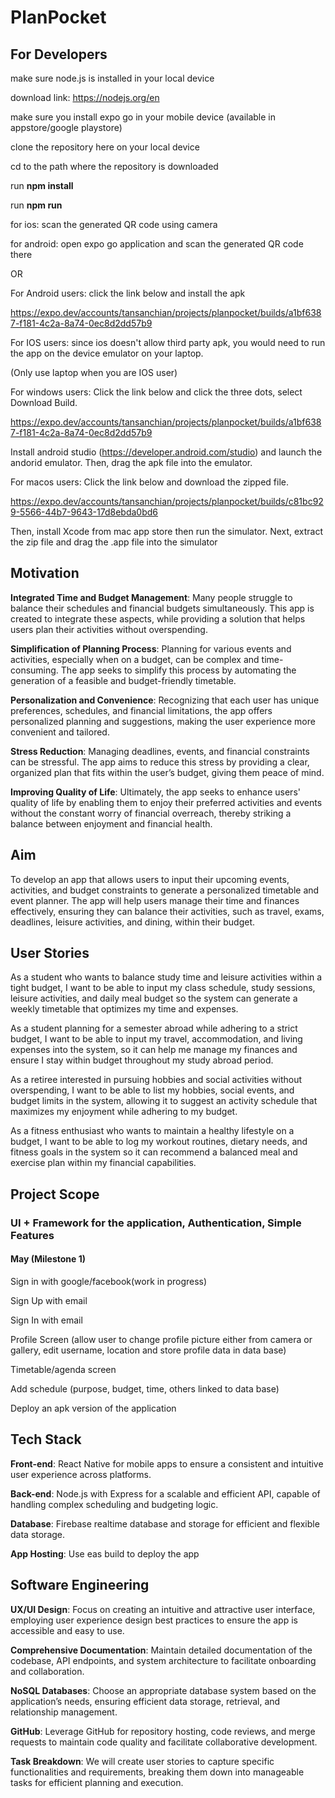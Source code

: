 <h1>PlanPocket</h1>

<h2>For Developers</h2>

make sure node.js is installed in your local device 

download link: https://nodejs.org/en

make sure you install expo go in your mobile device (available in appstore/google playstore)

clone the repository here on your local device

cd to the path where the repository is downloaded

run <b>npm install</b>

run <b>npm run</b>

for ios: scan the generated QR code using camera

for android: open expo go application and scan the generated QR code there

OR

For Android users: click the link below and install the apk

https://expo.dev/accounts/tansanchian/projects/planpocket/builds/a1bf6387-f181-4c2a-8a74-0ec8d2dd57b9

For IOS users: since ios doesn't allow third party apk, you would need to run the app on the device emulator on your laptop.

(Only use laptop when you are IOS user)

For windows users: Click the link below and click the three dots, select Download Build.

https://expo.dev/accounts/tansanchian/projects/planpocket/builds/a1bf6387-f181-4c2a-8a74-0ec8d2dd57b9

Install android studio (https://developer.android.com/studio) and launch the andorid emulator. Then, drag the apk file into the emulator.

For macos users: Click the link below and download the zipped file. 

https://expo.dev/accounts/tansanchian/projects/planpocket/builds/c81bc929-5566-44b7-9643-17d8ebda0bd6

Then, install Xcode from mac app store then run the simulator. Next, extract the zip file and drag the .app file into the simulator

<h2>Motivation</h2>

**Integrated Time and Budget Management**: Many people struggle to balance their schedules and financial budgets simultaneously. This app is created to integrate these aspects, while providing a solution that helps users plan their activities without overspending.

**Simplification of Planning Process**: Planning for various events and activities, especially when on a budget, can be complex and time-consuming. The app seeks to simplify this process by automating the generation of a feasible and budget-friendly timetable.

**Personalization and Convenience**: Recognizing that each user has unique preferences, schedules, and financial limitations, the app offers personalized planning and suggestions, making the user experience more convenient and tailored.

**Stress Reduction**: Managing deadlines, events, and financial constraints can be stressful. The app aims to reduce this stress by providing a clear, organized plan that fits within the user’s budget, giving them peace of mind.

**Improving Quality of Life**: Ultimately, the app seeks to enhance users' quality of life by enabling them to enjoy their preferred activities and events without the constant worry of financial overreach, thereby striking a balance between enjoyment and financial health.

<h2>Aim</h2>

To develop an app that allows users to input their upcoming events, activities, and budget constraints to generate a personalized timetable and event planner. The app will help users manage their time and finances effectively, ensuring they can balance their activities, such as travel, exams, deadlines, leisure activities, and dining, within their budget.

<h2>User Stories</h2>

As a student who wants to balance study time and leisure activities within a tight budget, I want to be able to input my class schedule, study sessions, leisure activities, and daily meal budget so the system can generate a weekly timetable that optimizes my time and expenses. 

As a student planning for a semester abroad while adhering to a strict budget, I want to be able to input my travel, accommodation, and living expenses into the system, so it can help me manage my finances and ensure I stay within budget throughout my study abroad period.

As a retiree interested in pursuing hobbies and social activities without overspending, I want to be able to list my hobbies, social events, and budget limits in the system, allowing it to suggest an activity schedule that maximizes my enjoyment while adhering to my budget.

As a fitness enthusiast who wants to maintain a healthy lifestyle on a budget, I want to be able to log my workout routines, dietary needs, and fitness goals in the system so it can recommend a balanced meal and exercise plan within my financial capabilities.

<h2>Project Scope</h2>

<h3>UI + Framework for the application, Authentication, Simple Features</h3>
<h4>May (Milestone 1)</h4>

Sign in with google/facebook(work in progress)

Sign Up with email

Sign In with email 

Profile Screen (allow user to change profile picture either from camera or gallery, edit username, location and store profile data in data base)

Timetable/agenda screen

Add schedule (purpose, budget, time, others linked to data base)

Deploy an apk version of the application

<h2>Tech Stack</h2>

<b>Front-end</b>: React Native for mobile apps to ensure a consistent and intuitive user experience across platforms.

<b>Back-end</b>: Node.js with Express for a scalable and efficient API, capable of handling complex scheduling and budgeting logic.

<b>Database</b>: Firebase realtime database and storage for efficient and flexible data storage.

<b>App Hosting</b>: Use eas build to deploy the app

<h2>Software Engineering</h2>

<b>UX/UI Design</b>: Focus on creating an intuitive and attractive user interface, employing user experience design best practices to ensure the app is accessible and easy to use.

<b>Comprehensive Documentation</b>: Maintain detailed documentation of the codebase, API endpoints, and system architecture to facilitate onboarding and collaboration.

<b>NoSQL Databases</b>: Choose an appropriate database system based on the application’s needs, ensuring efficient data storage, retrieval, and relationship management.

<b>GitHub</b>: Leverage GitHub for repository hosting, code reviews, and merge requests to maintain code quality and facilitate collaborative development.

<b>Task Breakdown</b>: We will create user stories to capture specific functionalities and requirements, breaking them down into manageable tasks for efficient planning and execution.

